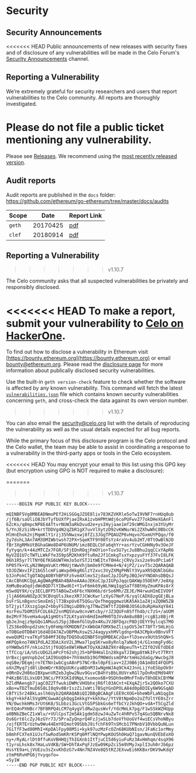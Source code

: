 # Security

## Security Announcements

<<<<<<< HEAD
Public announcements of new releases with security fixes and of disclosure of any vulnerabilities will be made in the Celo Forum's [Security Announcements](https://forum.celo.org/c/security-announcements/) channel.

## Reporting a Vulnerability

We’re extremely grateful for security researchers and users that report vulnerabilities to the Celo community. All reports are thoroughly investigated.

**Please do not file a public ticket** mentioning any vulnerability.
=======
Please see [Releases](https://github.com/ethereum/go-ethereum/releases). We recommend using the [most recently released version](https://github.com/ethereum/go-ethereum/releases/latest).

## Audit reports

Audit reports are published in the `docs` folder: https://github.com/ethereum/go-ethereum/tree/master/docs/audits 

| Scope | Date | Report Link |
| ------- | ------- | ----------- |
| `geth` | 20170425 | [pdf](https://github.com/ethereum/go-ethereum/blob/master/docs/audits/2017-04-25_Geth-audit_Truesec.pdf) |
| `clef` | 20180914 | [pdf](https://github.com/ethereum/go-ethereum/blob/master/docs/audits/2018-09-14_Clef-audit_NCC.pdf) |

## Reporting a Vulnerability
>>>>>>> v1.10.7

The Celo community asks that all suspected vulnerabilities be privately and responsibly disclosed.

<<<<<<< HEAD
To make a report, submit your vulnerability to [Celo on HackerOne](https://hackerone.com/celo).
=======
To find out how to disclose a vulnerability in Ethereum visit [https://bounty.ethereum.org](https://bounty.ethereum.org) or email bounty@ethereum.org. Please read the [disclosure page](https://github.com/ethereum/go-ethereum/security/advisories?state=published) for more information about publically disclosed security vulnerabilities.

Use the built-in `geth version-check` feature to check whether the software is affected by any known vulnerability. This command will fetch the latest [`vulnerabilities.json`](https://geth.ethereum.org/docs/vulnerabilities/vulnerabilities.json) file which contains known security vulnerabilities concerning `geth`, and cross-check the data against its own version number.
>>>>>>> v1.10.7

You can also email the [security@celo.org](mailto:security@celo.org) list with the details of reproducing the vulnerability as well as the usual details expected for all bug reports.

While the primary focus of this disclosure program is the Celo protocol and the Celo wallet, the team may be able to assist in coordinating a response to a vulnerability in the third-party apps or tools in the Celo ecosystem.

<<<<<<< HEAD
You may encrypt your email to this list using this GPG key (but encryption using GPG is NOT required to make a disclosure):  

=======
>>>>>>> v1.10.7
```
-----BEGIN PGP PUBLIC KEY BLOCK-----

mQINBF5Vg0MBEADNmoPEf2HiSGGqJZOE8liv783KZVKRle5oTwI9VNF7rnHUq0ub
/jf6B/saUliO8JbYTyfbUXfPjaeIRxA1zvbHPMtWdj6coPUFwvZ77okDHeXGAnFl
6ZcKs/q8mpcNP8E4ATtvrNUW3aRkDvud2e+ysIHyjaae1mf29cWMGInxjm3YUyMr
5/YnJEzSiVN+krtTDDVg4N2qZbR1gX7uvVlXytzD92vKWNurWi2ZXhwWhC0BbcCK
HlHnEhok2njMqmKlY1rzj35hNwzxwj8fZi3JGgTPQAUZP6vHqvo7GxmUYPQqo/f0
2y7dshL3An7AM3OMIWbtwsh72PX+SqeKTF9Y00TsYz4raVv4ub2HT/0TtOwBlNJD
fBr3XgRMkUtBGhaGWe8D4P6UNUM/imz8EQLCbFa6qhYr+asrYzvCGHHNy9v3OeJF
fyYyqn/k+44zMTCZx7FGR/SFjEDnROqjFmOYio+Tuv5U7ycJu8Bhu2qqCCxYApR6
NyVZQ1U7cTWTLLWkFfe359pSM2KhK9ftuRm2Jf1CmkgTsxYxpzyuFYf37FvI8LFK
06h1R5yr7lTNY0EfKG6UWTHmJo5oYSTJ1tWEItxT0H4cjCRVyJxs2ze9sdPc1a6f
hP05fk+VLyN29WgmVuKtrMHUjtWwVhjbmOe9fCMHe4+N/4jPZ/ivvT5c2QARAQAB
tDJDZWxvIFZ1bG5lcmFiaWxpdHkgRGlzY2xvc3VyZXMgPHNlY3VyaXR5QGNlbG8u
b3JnPokCTgQTAQgAOBYhBPXFzhvm4XlmxS2jdaoCJpJIGPpJBQJeVYNDAhsDBQsJ
CAcCBhUKCQgLAgQWAgMBAh4BAheAAAoJEKoCJpJIGPpJqqcQAKWp35OEhP/Je8Xg
XmMuBeaOqdjdWoBQD7lYIBwd6I+Y1vF6mk69yWLhWqIqgSaTf8BtHyZmuKPAs8rX
mSwdQY9X/cy3ECLBFP5TABGwZx6F6cYNXH6b/drSo6Mh/ZEJE/M4rwuHImEIVO9f
jljA66HaNOZp3C9CBVqUlsJkezXR7JCWcKwrlzXyG7NeP/6/yqlCADX8zgGEjBLa
bsFrSLnBgxncSmxEmSjlT3BxpUv6T5QGu/QxfhmgqgmwzUKA5Ak1aZ4jxZQ0W5ZB
bT2jyifJXszg1qeZ+bbyFSINqiuDB9/gJTNwZ5WTtf2Q8HBJOS6i0uRpHaXqY841
4srFeu7bOM35FCUL6kZ2snMQSVuw9cnvWtcby/rJZ3QUFn0Sffh4b/c7zS+/aUOM
8e2MrF76veHa4uqA1gHOtsT2LKtyaVn6HdImeMH0TQJVvAm8u8B0jrcgB1z8BjrR
qbJeJnqjz9pGQo1AMuuSJ5pj3BemfGlUyDx4KuJVJBFDqzcP8DjOEYY9ylcqS7MO
lZS36e00npd2sHcty0FmHpYKMODNfZ+XW6OAfOMX9eZlispOV5JmT78FTr5HLHjG
oTOBGeOTDB4Y16d4EO47AZvOBPMuXsw2SJ4aqyyxhMVlgdnp+0A3CMpkv0BnvVFT
ewaQUMIrvaTKyF5B4Mf3E0pTDQ5OuQINBF5Vg0MBEACzQa+flDsevx9Utb5hQN+S
mKPQpkno7AN1PdLA23DAiXoV2L3Mwa7lpqSKrwo8yRnlq7aNo6j4/G1xnmgFyd6c
oYHWOwSfF/nkio2Stjf6UQSe8WlHNwKTOyXA2ABZ9Xr4BpeuTh+tZIf02VEfdDEd
tTfCcq/iA/UScUDG2LmPcFt62shjJ5+bP0HHalIn28kgaTJIWgp8tWkIFvt7TRYt
UrBxcjgmVnpb2eC1AI9UoQ04+7hV4mXb19GfM0WdssmOPArtmHo2daGg/WwcbgJ8
oqSBe/DEqmjrn7ETNn1wbCgsA8nPS7NCrBxl0pFEiav+2ZJ0B6jOA1m8UI4FQUPS
oXnZMyq7jd8liBeWQrrK8OpUUKcyaBDnM31wNgmWJAq9Ck42JnnLijYoESbpOk9r
e0RnDv2H86oIBXpwnVRZebJgbw2Nuv9GsvCB4hYsBbL0UVrxRGl7pOnRnEMd94RY
P4KzB6lELVxUDt3NCs/PFXSKId9NpLYxomox6B+9SDh9e0MnFTn8vT8hOEkCBYMW
bZldMAengb7jagC0Z2TfwukiDWMcVHObhxjR6fl03ACnt+EXqAZjr5x2QOko7CXU
xBo+wTDZTmuD6S8LI0q9v0BrIszZiJxWti7BSqYGnDPOLA84d0p8DIEy6W9GSqAD
CBfYi5r24BkLaslh6Uyb2QARAQABiQI2BBgBCAAgFiEE9cXOG+bheWbFLaN1qgIm
kkgY+kkFAl5Vg0MCGwwACgkQqgImkkgY+kkhXw//YtV8tNpmDo2oZfUltYE0sZrr
YN/0wchkHMs3rUt6K8/5Lbbzi3GcLVtG5PSbkGs6eTfbCYzJkhQO+vdA+T5CgZld
HrEQ4nPXHBcr7BFBRPQ4LCM7q4ygVldRw2qusWvf/YdcMmLk7pg/F1wSSkWZHUpp
a0BNbZBeCZ1xWlu/+VUlCpsT2m5Ak1gdm58zwJ4uZwTc4hRPxS7q4GuSQBNrvNx8
Os6Grt6lcZyJ6zGYr73/5PraZyQnprQ4FzJjwSLb7doVfhUoGVf4wiECsVhoNByu
/ojfERTErUzhw9Wu44EmY0Imot99SbbJ9ifchF69TnSMcb17PNnbV10VbbQuNLun
7GiTfF3wd80MhI+KpDAlFpy08M5i+kyk97uzMzFcOZn68KUbNIsn/JFaKc1orMmy
b8mhFCXTeX1UJsfSwRodSmKRrKSPq6MflNQYPwpKOU5hOHaQ71gavNunQVEbEoXO
ny+/RyALrlDt0ffuKoVBHHQjThIGXnb1ItTjuCI5d6yiuFuRz3AvHmhqm/4sqX96
t1yroLhsk8x7HaLuVdKB/SW+DhTAxPqFJzEw09KpZci5m9VMyJxplI3uh0rJb6pz
HssYE9a+LjVUEzu3sZxvKhDzG7v4Nn7NZ4Ve8Q5tRZJEXvwEi6KKBxrDKV9wKdqY
ztmP6RvHPG6jYvyqofo=
=Sy1W
-----END PGP PUBLIC KEY BLOCK-----
```
